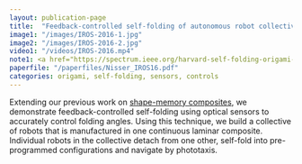```yaml
---
layout: publication-page
title:  "Feedback-controlled self-folding of autonomous robot collectives"
image1: "/images/IROS-2016-1.jpg"
image2: "/images/IROS-2016-2.jpg"
video1: "/videos/IROS-2016.mp4"
note1: <a href="https://spectrum.ieee.org/harvard-self-folding-origami-robots">IEEE Spectrum</a>
paperfile: "/paperfiles/Nisser_IROS16.pdf"
categories: origami, self-folding, sensors, controls
---
```


Extending our previous work on [shape-memory composites](/publications/SM-2013), we demonstrate feedback-controlled self-folding using optical sensors to accurately control folding angles. Using this technique, we build a collective of robots that is manufactured in one continuous laminar composite. Individual robots in the collective detach from one other, self-fold into pre-programmed configurations and navigate by phototaxis.